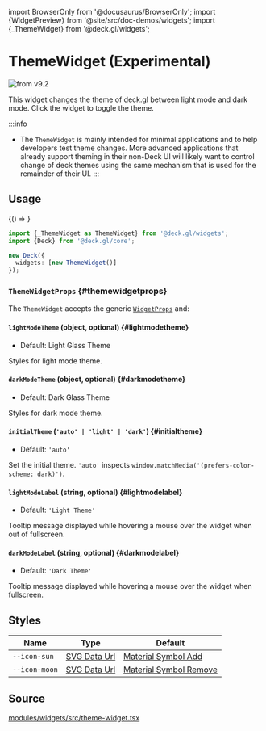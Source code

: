 import BrowserOnly from '@docusaurus/BrowserOnly';
import {WidgetPreview} from '@site/src/doc-demos/widgets';
import {_ThemeWidget} from '@deck.gl/widgets';

# ThemeWidget (Experimental)

<img src="https://img.shields.io/badge/from-v9.2-green.svg?style=flat-square" alt="from v9.2" />

This widget changes the theme of deck.gl between light mode and dark mode. Click the widget to toggle the theme.

:::info

- The `ThemeWidget` is mainly intended for minimal applications and to help developers test theme changes. More advanced applications that already support theming in their non-Deck UI will likely want to control change of deck themes using the same mechanism that is used for the remainder of their UI.
:::

## Usage

<BrowserOnly>{() => <WidgetPreview cls={_ThemeWidget}/>}</BrowserOnly>

```ts
import {_ThemeWidget as ThemeWidget} from '@deck.gl/widgets';
import {Deck} from '@deck.gl/core';

new Deck({
  widgets: [new ThemeWidget()]
});
```

### `ThemeWidgetProps` {#themewidgetprops}

The `ThemeWidget` accepts the generic [`WidgetProps`](../core/widget.md#widgetprops) and:

#### `lightModeTheme` (object, optional) {#lightmodetheme}

* Default: Light Glass Theme

Styles for light mode theme.

#### `darkModeTheme` (object, optional) {#darkmodetheme}

* Default: Dark Glass Theme

Styles for dark mode theme.

#### `initialTheme` (`'auto' | 'light' | 'dark'`) {#initialtheme}

* Default: `'auto'`

Set the initial theme. `'auto'` inspects `window.matchMedia('(prefers-color-scheme: dark)')`.

#### `lightModeLabel` (string, optional) {#lightmodelabel}

* Default: `'Light Theme'`

Tooltip message displayed while hovering a mouse over the widget when out of fullscreen.

#### `darkModeLabel` (string, optional) {#darkmodelabel}

* Default: `'Dark Theme'`

Tooltip message displayed while hovering a mouse over the widget when fullscreen.

## Styles

| Name          | Type                     | Default                                 |
| ------------- | ------------------------ | --------------------------------------- |
| `--icon-sun`  | [SVG Data Url][data_url] | [Material Symbol Add][icon_sun_url]     |
| `--icon-moon` | [SVG Data Url][data_url] | [Material Symbol Remove][icon_moon_url] |

[data_url]: https://developer.mozilla.org/en-US/docs/Web/CSS/url#using_a_data_url
[icon_sun_url]: https://fonts.google.com/icons?selected=Material+Symbols+Rounded:add:FILL@0;wght@600;GRAD@0;opsz@40
[icon_moon_url]: https://fonts.google.com/icons?selected=Material+Symbols+Rounded:remove:FILL@0;wght@600;GRAD@0;opsz@40

## Source

[modules/widgets/src/theme-widget.tsx](https://github.com/visgl/deck.gl/tree/9.2-release/modules/widgets/src/theme-widget.tsx)